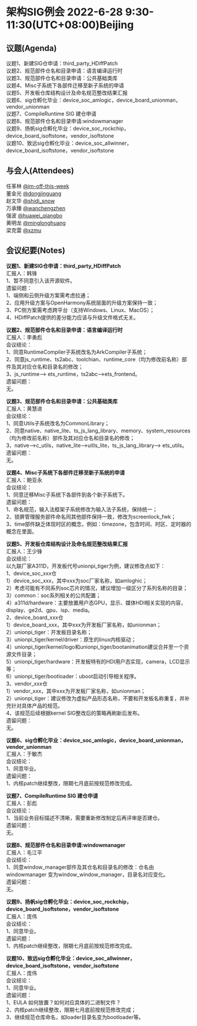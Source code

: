 # 架构SIG例会 2022-6-28 9:30-11:30(UTC+08:00)Beijing

## 议题(Agenda)

议题1、新建SIG仓申请：third_party_HDiffPatch  
议题2、规范部件仓名和目录申请：语言编译运行时  
议题3、规范部件仓名和目录申请：公共基础类库  
议题4、Misc子系统下各部件迁移至新子系统的申请  
议题5、开发板仓库结构设计及命名规范整改结果汇报  
议题6、sig仓孵化毕业：device_soc_amlogic，device_board_unionman，vendor_unionman  
议题7、CompileRuntime SIG 建仓申请  
议题8、规范部件仓名和目录申请:windowmanager  
议题9、扬帆sig仓孵化毕业：device_soc_rockchip，device_board_isoftstone，vendor_isoftstone  
议题10、致远sig仓孵化毕业：device_soc_allwinner，device_board_isoftstone，vendor_isoftstone  

## 与会人(Attendees)

任革林 [@im-off-this-week](https://gitee.com/im-off-this-week)  
董金光 [@dongjinguang](https://gitee.com/dongjinguang)  
赵文华 [@shidi_snow](https://gitee.com/shidi_snow)  
万承臻 [@wanchengzhen](https://gitee.com/wanchengzhen)  
强波   [@huawei_qiangbo](https://gitee.com/huawei_qiangbo)  
黄明龙 [@minglonghuang](https://gitee.com/minglonghuang)  
梁克雷 [@xzmu](https://gitee.com/xzmu)  

## 会议纪要(Notes)

**议题1、新建SIG仓申请：third_party_HDiffPatch**  
汇报人：韩锋  
1、暂不同意引入该开源软件。  
遗留问题：  
1、端侧和云侧升级方案需考虑拉通；  
2、应用升级方案与OpenHarmony系统层面的升级方案保持一致；  
3、PC侧方案需考虑跨平台（支持Windows、Linux、MacOS）；  
4、HDiffPatch提供的差分能力应该与升级文件格式无关。  

**议题2、规范部件仓名和目录申请：语言编译运行时**  
汇报人：李勇彪  
会议结论：  
1、同意RuntimeCompiler子系统改名为ArkCompiler子系统；  
2、同意js_runtime、ts2abc、toolchian、runtime_core（均为修改前名称）部件及其对应仓名和目录名的修改；  
3、js_runtime--> ets_runtime，ts2abc-->ets_frontend。  
遗留问题：  
无。  

**议题3、规范部件仓名和目录申请：公共基础类库**  
汇报人：黄慧进  
会议结论：  
1、同意Utils子系统改名为CommonLibrary；  
2、同意native、native_lite、ts_js_lang_library、memory、system_resources（均为修改前名称）部件及其对应仓名和目录名的修改；  
3、native-->c_utils，native_lite-->uitls_lite，ts_js_lang_library--> ets_utils。  
遗留问题：  
无。  

**议题4、Misc子系统下各部件迁移至新子系统的申请**  
汇报人：鲍亚永  
会议结论：  
1、同意迁移Misc子系统下各部件到各个新子系统下。  
遗留问题：  
1、命名规范，输入法框架子系统修改为输入法子系统，保持统一；  
2、锁屏管理服务部件命名同其他部件保持一致，修改为screenlock_fwk；  
3、time部件缺乏体现时区的概念，例如：timezone，包含时间、时区、定时器的概念在里面。  

**议题5、开发板仓库结构设计及命名规范整改结果汇报**  
汇报人：王少锋  
会议结论：  
以九联厂家A311D，开发板代号unionpi_tiger为例，建议修改点如下：  
1、device_soc_xxx仓  
   1）device_soc_xxx，其中xxx为soc厂家名称，如amloghic；  
   2）考虑可能有不同系列soc芯片的情况，建议增加一级区分了系列名称的目录；  
   3）common：soc系列相关的公共配置；  
   4）a311d/hardware：主要放置用户态GPU，显示、媒体HDI相关实现的内容，display、ge2d、gpu、isp、media。  
2、device_board_xxx仓  
   1）device_board_xxx，其中xxx为开发板厂家名称，如unionman；  
   2）unionpi_tiger：开发板目录名称；  
   3）unionpi_tiger/kernel/driver：原生的linux内核驱动；  
   4）unionpi_tiger/kernel/logo和unionpi_tiger/bootanimation建议合并至一个资源文件目录；  
   5）unionpi_tiger/hardware：开发板特有的HDI用户态实现，camera，LCD显示等；  
   6）unionpi_tiger/bootloader：uboot启动引导相关程序。  
3、vendor_xxx仓  
   1）vendor_xxx，其中xxx为开发板厂家名称，如unionman；  
   2）unionpi_tiger：建议修改为虚拟产品形态名称，不要和开发板名称重复，并补充针对具体产品的规范。  
4、该规范后续根据kernel SIG整改后的策略再刷新后发布。  
遗留问题：  
无。  

**议题6、sig仓孵化毕业：device_soc_amlogic，device_board_unionman，vendor_unionman**  
汇报人：于敏杰  
会议结论：  
1、同意毕业。  
遗留问题：  
1、内核patch继续整改，限期七月底前按规范修改完成。  

**议题7、CompileRuntime SIG 建仓申请**  
汇报人：彭彪  
会议结论：  
1、当前业务目标描述不清晰，需要重新修改制定后再评审是否建仓。  
遗留问题：  
无。  

**议题8、规范部件仓名和目录申请:windowmanager**  
汇报人：毛江平  
会议结论：  
1、同意window_manager部件及其仓名和目录名的修改：仓名由windowmanager 变为window_window_manager，目录名对应变化。  
遗留问题：  
无。  

**议题9、扬帆sig仓孵化毕业：device_soc_rockchip，device_board_isoftstone，vendor_isoftstone**  
汇报人：庞伟  
会议结论：  
1、同意毕业。  
遗留问题：  
1、内核patch继续整改，限期七月底前按规范修改完成。  

**议题10、致远sig仓孵化毕业：device_soc_allwinner，device_board_isoftstone，vendor_isoftstone**  
汇报人：庞伟  
会议结论：  
1、同意毕业。  
遗留问题：  
1、EULA 如何放置？如何对应具体的二进制文件？  
2、内核patch继续整改，限期七月底前按规范修改完成；  
3、继续规范仓库命名，如loader目录名变为bootloader等。  
